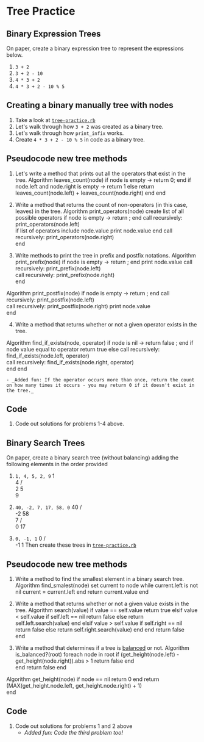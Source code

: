 # Tree Practice

## Binary Expression Trees
On paper, create a binary expression tree to represent the expressions below.
1. `3 + 2`
2. `3 + 2 - 10`
3. `4 * 3 + 2`
4. `4 * 3 + 2 - 10 % 5`

## Creating a binary manually tree with nodes
1. Take a look at [`tree-practice.rb`](tree-practice.rb)
2. Let's walk through how `3 + 2` was created as a binary tree.
3. Let's walk through how `print_infix` works.
4. Create `4 * 3 + 2 - 10 % 5` in code as a binary tree.

## Pseudocode new tree methods
1. Let's write a method that prints out all the operators that exist in the tree.
Algorithm leaves_count(node)
  if node is empty -> return 0; end
  if node.left and node.right is empty -> return 1
  else return leaves_count(node.left) + leaves_count(node.right)
  end
end
2. Write a method that returns the count of non-operators (in this case, leaves) in the tree.
Algorithm print_operators(node)
  create list of all possible operators
  if node is empty -> return ; end
  call recursively: print_operators(node.left)  
  if list of operators include node.value
    print node.value
  end
  call recursively: print_operators(node.right)  
end

3. Write methods to print the tree in prefix and postfix notations.
Algorithm print_prefix(node)
  if node is empty -> return ; end
  print node.value
  call recursively: print_prefix(node.left)  
  call recursively: print_prefix(node.right)  
end

Algorithm print_postfix(node)
  if node is empty -> return ; end
  call recursively: print_postfix(node.left)  
  call recursively: print_postfix(node.right)
  print node.value  
end


4. Write a method that returns whether or not a given operator exists in the tree.

Algorithm find_if_exists(node, operator)
  if node is nil -> return false ; end
  if node value equal to operator
    return true
  else
  call recursively: find_if_exists(node.left, operator)  
  call recursively: find_if_exists(node.right, operator)  
  end
end

    - _Added fun: If the operator occurs more than once, return the count on how many times it occurs - you may return 0 if it doesn't exist in the tree._

## Code
1. Code out solutions for problems 1-4 above.

## Binary Search Trees
On paper, create a binary search tree (without balancing) adding the following elements in the order provided
1. `1, 4, 5, 2, 9`
1
  \
    4
  /   \
2      5
         \
           9  
2. `40, -2, 7, 17, 58, 0`
      40
    /    \
  -2     58
    \
     7
    /  \
   0   17

3. `0, -1, 1`
   0
 /   \
-1    1
Then create these trees in [`tree-practice.rb`](tree-practice.rb)

## Pseudocode new tree methods
1. Write a method to find the smallest element in a binary search tree.
  Algorithm find_smalest(node)
    set current to node
    while current.left is not nil
      current = current.left
    end
    return current.value
  end


2. Write a method that returns whether or not a given value exists in the tree.
Algorithm search(value)
  if value == self.value
    return true
  elsif value < self.value
    if self.left == nil
      return false
    else
      return self.left.search(value)
    end
  elsif value > self.value
    if self.right == nil
      return false
    else
      return self.right.search(value)
    end
  end
  return false  
end


3. Write a method that determines if a tree is [balanced](https://webdocs.cs.ualberta.ca/~holte/T26/balanced-trees.html) or not.
Algorithm is_balanced?(root)
  foreach node in root
    if (get_height(node.left) - get_height(node.right)).abs > 1
      return false
    end  
  end
  return false
end

Algorithm get_height(node)
  if node == nil
    return 0
  end
  return (MAX(get_height.node.left, get_height.node.right) + 1)  
end


## Code
1. Code out solutions for problems 1 and 2 above
    - _Added fun: Code the third problem too!_
